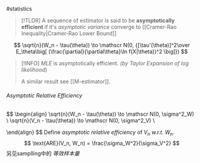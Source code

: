 #statistics 

>[!TLDR]
>A sequence of estimator is said to be **asymptotically efficient** if it's _asymptotic variance_ converge to [[Cramer-Rao Inequality|Cramer-Rao Lower Bound]]


$$
\sqrt{n}(W_n - \tau(\theta)) \to \mathscr N(0, {[\tau'(\theta)]^2\over E_\theta\big[ (\frac{\partial}{\partial\theta}\ln f(X|\theta))^2 \big]})
$$

>[!INFO]
> _MLE_ is asymptotically efficient. _(by Taylor Expansion of log likelihood_)
> 
> A similar result see [[M-estimator]].


###### Asymptotic Relative Efficiency

$$
\begin{align}
\sqrt{n}(W_n - \tau(\theta)) \to \mathscr N(0, \sigma^2_W) \\
\sqrt{n}(V_n - \tau(\theta)) \to \mathscr N(0, \sigma^2_V) \\

\end{align}
$$
Define _asymptotic relative efficiency_ of $V_n$ _w.r.t._ $W_n$.
$$
\text{ARE}(V_n, W_n) = \frac{\sigma_W^2}{\sigma_V^2}
$$
另见samplling中的 _等效样本量_

